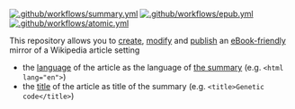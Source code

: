 [![.github/workflows/summary.yml](../../actions/workflows/summary.yml/badge.svg)](../../actions/workflows/summary.yml)
[![.github/workflows/epub.yml](../../actions/workflows/epub.yml/badge.svg)](../../actions/workflows/epub.yml)
[![.github/workflows/atomic.yml](../../actions/workflows/atomic.yml/badge.svg)](../../actions/workflows/atomic.yml)

This repository allows you to [create](), [modify]() and [publish]() an [eBook-friendly]() mirror of a Wikipedia article setting
* the [language](https://ebookipedia.github.io/lang) of the article as the language of [the summary](../../tree/main/editable/summary.html) (e.g. `<html lang="en">`)
* the [title]() of the article as title of the summary (e.g. `<title>Genetic code</title>`)
